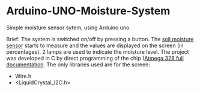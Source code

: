 # Arduino-UNO-Moisture-System

Simple moisture sensor sytem, using Arduino uno.

Brief:
The system is switched on/off by pressing a button. The [soil moisture sensor](https://erelement.com/sensors/moisture-sensor) starts to measure and the values are displayed on the screen (in percentages). 2 lamps are used to indicate the moisture level. The project was developed in C by direct programming of the chip ([Atmega 328 full documentation](http://ww1.microchip.com/downloads/en/DeviceDoc/Atmel-7810-Automotive-Microcontrollers-ATmega328P_Datasheet.pdf). The only libraries used are for the screen:
 - Wire.h
 - <LiquidCrystal_I2C.h>
